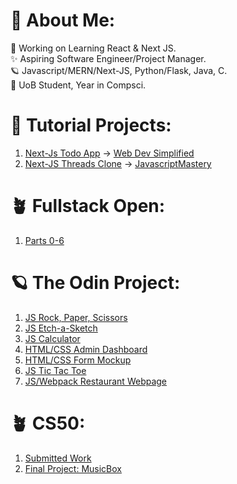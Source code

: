 # 💫 About Me:
🔭 Working on Learning React & Next JS.
<br>✨ Aspiring Software Engineer/Project Manager.
<br>🪐 Javascript/MERN/Next-JS, Python/Flask, Java, C.
<br>💫 UoB Student, Year in Compsci.

# 🔭 Tutorial Projects:
1. [Next-Js Todo App](https://github.com/oriodev/next-todo) -> [Web Dev Simplified](https://www.youtube.com/watch?v=NgayZAuTgwM)
2. [Next-JS Threads Clone](https://github.com/oriodev/next-threads) -> [JavascriptMastery](https://www.youtube.com/watch?v=O5cmLDVTgAs)

# 🪴 Fullstack Open:
1. [Parts 0-6](https://github.com/oriodev/fullstackopen)

# 🪐 The Odin Project:

1. [JS Rock, Paper, Scissors](https://github.com/oriodev/rockpaperscissors)
2. [JS Etch-a-Sketch](https://github.com/oriodev/etch-a-sketch)
3. [JS Calculator](https://github.com/oriodev/myveryfunctionalcalculator)
4. [HTML/CSS Admin Dashboard](https://github.com/oriodev/admindashboard)
5. [HTML/CSS Form Mockup](https://github.com/oriodev/mockupform)
6. [JS Tic Tac Toe](https://github.com/oriodev/tictactoe)
7. [JS/Webpack Restaurant Webpage](https://github.com/oriodev/restaurantpage)

# 🪴 CS50:

1. [Submitted Work](https://github.com/code50/93719767)
2. [Final Project: MusicBox](https://github.com/oriodev/musicbox)

<!-- Proudly created with GPRM ( https://gprm.itsvg.in ) -->
